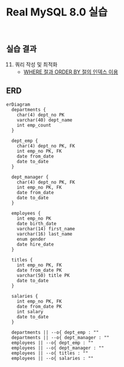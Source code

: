 # Real MySQL 8.0 실습

<br/>

## 실습 결과

11. 쿼리 작성 및 최적화
    - [WHERE 절과 ORDER BY 절의 인덱스 이용](https://github.com/kimdev0206/realmysql80/wiki/WHERE-%EC%A0%88%EA%B3%BC-ORDER-BY-%EC%A0%88%EC%9D%98-%EC%9D%B8%EB%8D%B1%EC%8A%A4-%EC%9D%B4%EC%9A%A9)

## ERD

```mermaid
erDiagram
  departments {
    char(4) dept_no PK
    varchar(40) dept_name
    int emp_count
  }

  dept_emp {
    char(4) dept_no PK, FK
    int emp_no PK, FK
    date from_date
    date to_date
  }

  dept_manager {
    char(4) dept_no PK, FK
    int emp_no PK, FK
    date from_date
    date to_date
  }

  employees {
    int emp_no PK
    date birth_date
    varchar(14) first_name
    varchar(16) last_name
    enum gender
    date hire_date
  }

  titles {
    int emp_no PK, FK
    date from_date PK
    varchar(50) title PK
    date to_date
  }

  salaries {
    int emp_no PK, FK
    date from_date PK
    int salary
    date to_date
  }

  departments || --o{ dept_emp : ""
  departments || --o{ dept_manager : ""
  employees || --o{ dept_emp : ""
  employees || --o{ dept_manager : ""
  employees || --o{ titles : ""
  employees || --o{ salaries : ""
```
